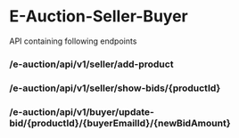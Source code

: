# E-Auction-Seller-Buyer

API containing following endpoints

### /e-auction/api/v1/seller/add-product

### /e-auction/api/v1/seller/show-bids/{productId}

### /e-auction/api/v1/buyer/update-bid/{productId}/{buyerEmailId}/{newBidAmount}
